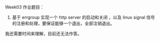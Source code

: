 Week03 作业题目：

1. 基于 errgroup 实现一个 http server 的启动和关闭 ，以及 linux signal 信号的注册和处理，要保证能够一个退出，全部注销退出。



我还需要时间来理解，目前还无法作答。